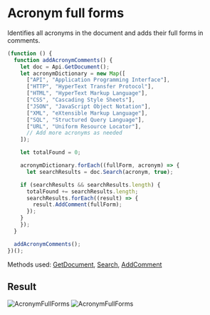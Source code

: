 # Acronym full forms

Identifies all acronyms in the document and adds their full forms in comments.

```ts
(function () {
  function addAcronymComments() {
    let doc = Api.GetDocument();
    let acronymDictionary = new Map([
      ["API", "Application Programming Interface"],
      ["HTTP", "HyperText Transfer Protocol"],
      ["HTML", "HyperText Markup Language"],
      ["CSS", "Cascading Style Sheets"],
      ["JSON", "JavaScript Object Notation"],
      ["XML", "eXtensible Markup Language"],
      ["SQL", "Structured Query Language"],
      ["URL", "Uniform Resource Locator"],
      // Add more acronyms as needed
    ]);

    let totalFound = 0;

    acronymDictionary.forEach((fullForm, acronym) => {
      let searchResults = doc.Search(acronym, true);

    if (searchResults && searchResults.length) {
      totalFound += searchResults.length;
      searchResults.forEach((result) => {
        result.AddComment(fullForm);
      });
    }
    });
  }

  addAcronymComments();
})();
```

Methods used: [GetDocument](/site/docs/office-api/usage-api/text-document-api/Api/Methods/GetDocument.md), [Search](/site/docs/office-api/usage-api/text-document-api/ApiDocument/Methods/Search.md), [AddComment](/site/docs/office-api/usage-api/text-document-api/ApiRange/Methods/AddComment.md)

## Result

![AcronymFullForms](/assets/images/plugins/acronym-full-forms.png#gh-light-mode-only)
![AcronymFullForms](/assets/images/plugins/acronym-full-forms.dark.png#gh-dark-mode-only)
